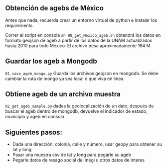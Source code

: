 ## Obtención de agebs de México

Antes que nada, recuerda crear un entorno virtual de python e instalar los requirements.

Correr el script en consola `sh 00_get_Mexico_ageb.sh` obtendrá los datos en formato geojson de ageb a partir de los datos de la UNAM actualizados hasta 2010 para todo México. El archivo pesa aproximadamente 164 M.

## Guardar los ageb a Mongodb

`01_save_ageb_mongo.py` Guarda los archivos geojson en mongodb. Se debe cambiar la ruta de mongo ya sea local o que viva en linea.

## Obtiene ageb de un archivo muestra

`02_get_ageb_sample.py` dadas la geolocalización de un dato, después de buscar el ageb dentro de mongodb, devuelve el indicador de estado, municipio y ageb en consola

## Siguientes pasos:

- Dada una dirección: colonia, calle y número, usar geopy para obtener su lat y long
- Pasar una muestra csv de lat y long para pegarle su ageb
- Pegarle datos de resago social del inegi u otros datos de interes